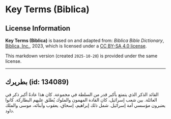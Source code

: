 # Key Terms (Biblica)

## License Information

**Key Terms (Biblica)** is based on and adapted from: _Biblica Bible Dictionary_, [Biblica, Inc.](https://www.biblica.com/), 2023, which is licensed under a [CC BY-SA 4.0 license](https://creativecommons.org/licenses/by-sa/4.0/legalcode.en).

This markdown version (created `2025-10-20`) is provided under the same license.



--------------------------------

## بطريرك (id: 134089)

القائد الذكر الذي يتمتع بأكبر قدر من السلطة في مجموعة. كان هذا عادةً أكبر ذكر في العائلة. بين شعب إسرائيل، كان القادة المهمون والملوك يُطلق عليهم البطاركة. كانوا يعتبرون مؤسسي أمة إسرائيل. شمل ذلك إبراهيم، إسحاق، يعقوب وأبنائه، موسى والملك داود.


